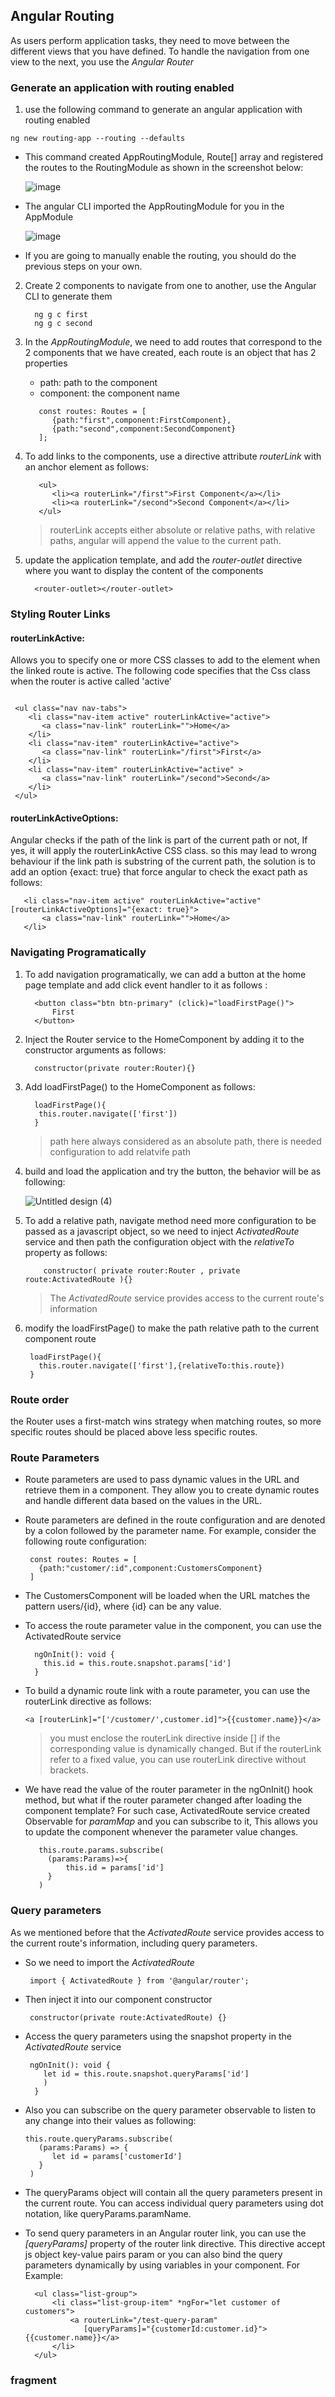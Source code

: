## Angular Routing

 As users perform application tasks, they need to move between the different views that you have defined.
 To handle the navigation from one view to the next, you use the *Angular Router*


### Generate an application with routing enabled

1. use the following command to generate an angular application with routing enabled
  ```
  ng new routing-app --routing --defaults
  ```

 - This command created AppRoutingModule, Route[] array and registered the routes to the RoutingModule as shown in the screenshot below:
   
     ![image](https://github.com/shaimaa-hshalaby/Angular_Guide/assets/3264417/54680b33-ab14-46d8-a51b-a17e33a9c331)

 - The angular CLI imported the AppRoutingModule for you in the AppModule

     ![image](https://github.com/shaimaa-hshalaby/Angular_Guide/assets/3264417/78f043ca-051c-4774-a3c9-7a7d31fd8a97)

 - If you are going to manually enable the routing, you should do the previous steps on your own.

2. Create 2 components to navigate from one to another, use the Angular CLI to generate them
    ```
      ng g c first
      ng g c second
    ```

3. In the *AppRoutingModule*, we need to add routes that correspond to the 2 components that we have created, each route is an object that has 2 properties
    - path: path to the component
    - component: the component name
      
    ```
       const routes: Routes = [
          {path:"first",component:FirstComponent},
          {path:"second",component:SecondComponent}
       ];
    ```

4. To add links to the components, use a directive attribute *routerLink* with an anchor element as follows:
   
   ```
      <ul>
         <li><a routerLink="/first">First Component</a></li>
         <li><a routerLink="/second">Second Component</a></li>
      </ul>
   ```
   > routerLink accepts either absolute or relative paths, with relative paths, angular will append the value to the current path.
   
6. update the application template, and add the *router-outlet* directive where you want to display the content of the components
   ```
     <router-outlet></router-outlet>
   ```

### Styling Router Links

#### routerLinkActive:
   Allows you to specify one or more CSS classes to add to the element when the linked route is active. The following code specifies that the Css class when the router is active called 'active'
   
   ```

    <ul class="nav nav-tabs">
       <li class="nav-item active" routerLinkActive="active">
          <a class="nav-link" routerLink="">Home</a>
       </li>
       <li class="nav-item" routerLinkActive="active">
          <a class="nav-link" routerLink="/first">First</a>
       </li>
       <li class="nav-item" routerLinkActive="active" >
          <a class="nav-link" routerLink="/second">Second</a>
       </li>
    </ul>

   ```


 #### routerLinkActiveOptions:
   Angular checks if the path of the link is part of the current path or not, If yes, it will apply the routerLinkActive CSS class.
   so this may lead to wrong behaviour if the link path is substring of the current path, the solution is to add an option {exact: true} that force angular to check the exact 
   path as follows:
   
   ```
      <li class="nav-item active" routerLinkActive="active" [routerLinkActiveOptions]="{exact: true}">
          <a class="nav-link" routerLink="">Home</a>
      </li>
   ```

### Navigating Programatically

1. To add navigation programatically, we can add a button at the home page template and add click event handler to it as follows :
   ```
     <button class="btn btn-primary" (click)="loadFirstPage()">
         First
     </button>
   ```

2. Inject the Router service to the HomeComponent by adding it to the constructor arguments as follows:
   ```
     constructor(private router:Router){}
   ```
  
4. Add loadFirstPage() to the HomeComponent as follows:
   ```
     loadFirstPage(){
      this.router.navigate(['first'])
     }
   ```
   > path here always considered as an absolute path, there is needed configuration to add relatvife path 

5. build and load the application and try the button, the behavior will be as following:
   
    ![Untitled design (4)](https://github.com/shaimaa-hshalaby/Angular_Guide/assets/3264417/2b285c3b-3f91-4cef-8249-542d03282d30)

6. To add a relative path, navigate method need more configuration to be passed as a javascript object, so we need to inject *ActivatedRoute* service and then path the configuration object with the *relativeTo* property as follows:
   ```
       constructor( private router:Router , private route:ActivatedRoute ){}
   ```
   >  The *ActivatedRoute* service provides access to the current route's information

7. modify the loadFirstPage() to make the path relative path to the current component route
    ```
     loadFirstPage(){
       this.router.navigate(['first'],{relativeTo:this.route})
     }
   ```

### Route order
the Router uses a first-match wins strategy when matching routes, so more specific routes should be placed above less specific routes.


### Route Parameters

- Route parameters are used to pass dynamic values in the URL and retrieve them in a component. They allow you to create dynamic routes and handle different data based on the values in the URL.

- Route parameters are defined in the route configuration and are denoted by a colon followed by the parameter name. For example, consider the following route configuration:
  ```
   const routes: Routes = [
     {path:"customer/:id",component:CustomersComponent}
   ]
  ```

- The CustomersComponent will be loaded when the URL matches the pattern users/{id}, where {id} can be any value.
- To access the route parameter value in the component, you can use the ActivatedRoute service
  ```
    ngOnInit(): void {
      this.id = this.route.snapshot.params['id']
    }
  ```

- To build a dynamic route link with a route parameter, you can use the routerLink directive as follows:
     ```
     <a [routerLink]="['/customer/',customer.id]">{{customer.name}}</a>
     ```

     > you must enclose the routerLink directive inside [] if the corresponding value is dynamically changed. But if the routerLink refer to a fixed value, you can use routerLink directive without brackets.

- We have read the value of the router parameter in the ngOnInit() hook method, but what if the router parameter changed after loading the component template?
  For such case, ActivatedRoute service created Observable for *paramMap* and you can subscribe to it, This allows you to update the component whenever the parameter value changes.

  ```
     this.route.params.subscribe(
       (params:Params)=>{
           this.id = params['id']
       }
     )
  ```

### Query parameters
As we mentioned before that the *ActivatedRoute* service provides access to the current route's information, including query parameters.
- So we need to import the *ActivatedRoute*
  ```
   import { ActivatedRoute } from '@angular/router';
  ```

- Then inject it into our component constructor 

  ```
   constructor(private route:ActivatedRoute) {}
  ```

- Access the query parameters using the snapshot property in the *ActivatedRoute* service
  ```
   ngOnInit(): void {
      let id = this.route.snapshot.queryParams['id']
      )
    }
  ```

- Also you can subscribe on the query parameter observable to listen to any change into their values as following:
   ```
   this.route.queryParams.subscribe(
      (params:Params) => {
         let id = params['customerId']
      }
    )
  ```

- The queryParams object will contain all the query parameters present in the current route. You can access individual query parameters using dot notation, like queryParams.paramName.

- To send query parameters in an Angular router link, you can use the *[queryParams]* property of the router link directive. This directive accept js object key-value pairs param or you can also bind the query parameters dynamically by using variables in your component. For Example:
  ```
    <ul class="list-group">
        <li class="list-group-item" *ngFor="let customer of customers">
            <a routerLink="/test-query-param"
               [queryParams]="{customerId:customer.id}">{{customer.name}}</a>
        </li>
    </ul>
  ```

### fragment
    
